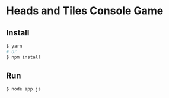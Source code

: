 # Heads and Tiles Console Game

## Install
```bash
$ yarn
# or
$ npm install
```

## Run
```bash
$ node app.js
```
